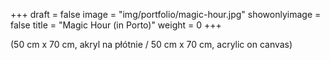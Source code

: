 +++
draft = false
image = "img/portfolio/magic-hour.jpg"
showonlyimage = false
title = "Magic Hour (in Porto)"
weight = 0
+++

(50 cm x 70 cm, akryl na płótnie / 50 cm x 70 cm, acrylic on canvas)